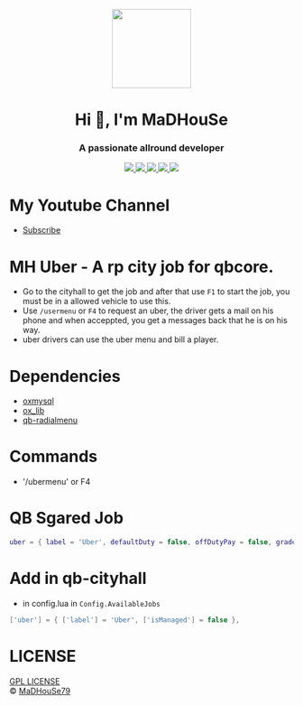 <p align="center">
    <img width="140" src="https://icons.iconarchive.com/icons/iconarchive/red-orb-alphabet/128/Letter-M-icon.png" />  
    <h1 align="center">Hi 👋, I'm MaDHouSe</h1>
    <h3 align="center">A passionate allround developer </h3>    
</p>

<p align="center">
  <a href="https://github.com/MaDHouSe79/mh-uber/issues">
    <img src="https://img.shields.io/github/issues/MaDHouSe79/mh-uber"/> 
  </a>
  <a href="https://github.com/MaDHouSe79/mh-uber/watchers">
    <img src="https://img.shields.io/github/watchers/MaDHouSe79/mh-uber"/> 
  </a> 
  <a href="https://github.com/MaDHouSe79/mh-uber/network/members">
    <img src="https://img.shields.io/github/forks/MaDHouSe79/mh-uber"/> 
  </a>  
  <a href="https://github.com/MaDHouSe79/mh-uber/stargazers">
    <img src="https://img.shields.io/github/stars/MaDHouSe79/mh-uber?color=white"/> 
  </a>
  <a href="https://github.com/MaDHouSe79/mh-uber/blob/main/LICENSE">
    <img src="https://img.shields.io/github/license/MaDHouSe79/mh-uber?color=black"/> 
  </a>      
</p>

# My Youtube Channel
- [Subscribe](https://www.youtube.com/@MaDHouSe79)

# MH Uber - A rp city job for qbcore.
- Go to the cityhall to get the job and after that use `F1` to start the job, you must be in a allowed vehicle to use this.
- Use `/usermenu` or `F4` to request an uber, the driver gets a mail on his phone and when acceppted, you get a messages back that he is on his way.
- uber drivers can use the uber menu and bill a player.

# Dependencies
- [oxmysql](https://github.com/overextended/oxmysql/releases/tag/v1.9.3)
- [ox_lib](https://github.com/overextended/ox_lib/releases)
- [qb-radialmenu](https://github.com/qbcore-framework/qb-radialmenu)

# Commands
- '/ubermenu' or F4

# QB Sgared Job
```lua
uber = { label = 'Uber', defaultDuty = false, offDutyPay = false, grades = {['0'] = { name = 'Driver', payment = 0 } } },
```

# Add in qb-cityhall
- in config.lua in `Config.AvailableJobs`
```lua
['uber'] = { ['label'] = 'Uber', ['isManaged'] = false },
```

# LICENSE
[GPL LICENSE](./LICENSE)<br />
&copy; [MaDHouSe79](https://www.youtube.com/@MaDHouSe79)
